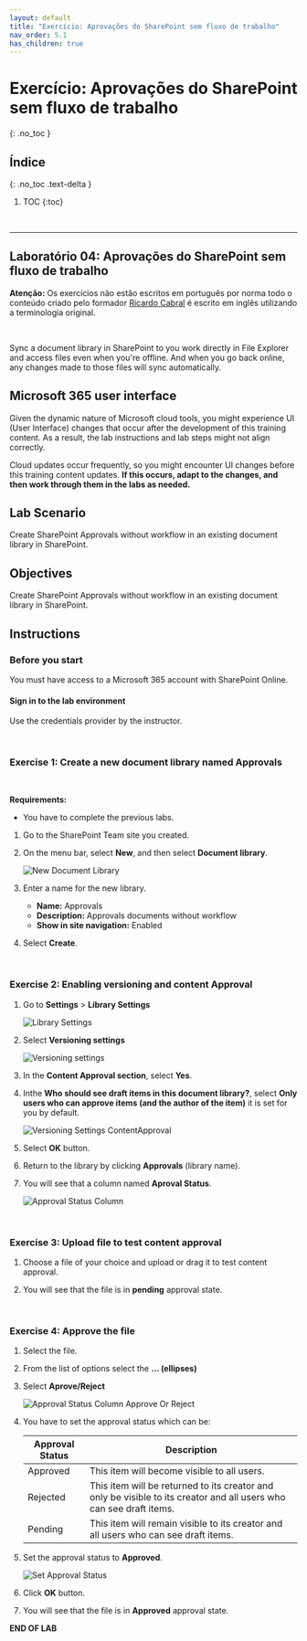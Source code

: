 ```yaml
---
layout: default
title: "Exercício: Aprovações do SharePoint sem fluxo de trabalho"
nav_order: 5.1
has_children: true
---
```


# Exercício: Aprovações do SharePoint sem fluxo de trabalho
{: .no_toc }


## Índice
{: .no_toc .text-delta }

1. TOC
{:toc}

<br/>

---

## Laboratório 04: Aprovações do SharePoint sem fluxo de trabalho

**Atenção:** Os exercícios não estão escritos em português por norma todo o conteúdo criado pelo formador [Ricardo Cabral](https://www.rramoscabral.com/) é escrito em inglês utilizando a terminologia original.

<br/>


Sync a document library in SharePoint to you work directly in File Explorer and access files even when you're offline. And when you go back online, any changes made to those files will sync automatically.

## Microsoft 365 user interface

Given the dynamic nature of Microsoft cloud tools, you might experience UI (User Interface) changes that occur after the development of this training content. As a result, the lab instructions and lab steps might not align correctly.

Cloud updates occur frequently, so you might encounter UI changes before this training content updates. **If this occurs, adapt to the changes, and then work through them in the labs as needed.**


## Lab Scenario 

Create SharePoint Approvals without workflow in an existing document library in SharePoint.


## Objectives

Create SharePoint Approvals without workflow in an existing document library in SharePoint.

## Instructions

### Before you start

You must have access to a Microsoft 365 account with SharePoint Online.

#### Sign in to the lab environment

Use the credentials provider by the instructor.

<br/>


### Exercise 1: Create a new document library named **Approvals**

<br/>

**Requirements:** 
 - You have to complete the previous labs.


1. Go to the SharePoint Team site you created.

1. On the menu bar, select **New**, and then select **Document library**.

    ![New Document Library](https://www.rramoscabral.com/training/assets/MSSharePoint/NewDocumentLibrary.png)

1. Enter a name for the new library.
    - **Name:** Approvals
    - **Description:** Approvals documents without workflow
    - **Show in site navigation:** Enabled

1. Select **Create**.

<br/>

### Exercise 2: Enabling versioning and content Approval

1. Go to **Settings** > **Library Settings** 

    ![Library Settings](https://www.rramoscabral.com/training/assets/MSSharePoint/LibrarySettings.png)

1. Select **Versioning settings**

    ![Versioning settings](https://www.rramoscabral.com/training/assets/MSSharePoint/LibrarySettingsVersioningSettings.png)


1. In the **Content Approval section**, select **Yes**.

1. Inthe **Who should see draft items in this document library?**, select **Only users who can approve items (and the author of the item)** it is set for you by default.

    ![Versioning Settings ContentApproval](https://www.rramoscabral.com/training/assets/MSSharePoint/VersioningSettingsContentApproval.png)

1. Select **OK** button.

1. Return to the library by clicking **Approvals** (library name).

1. You will see that a column named **Aproval Status**.

    ![Approval Status Column](https://www.rramoscabral.com/training/assets/MSSharePoint/ApprovalStatusColumn.png)


<br/>


### Exercise 3: Upload file to test content approval


1. Choose a file of your choice and upload or drag it to test content approval.

1. You will see that the file is in **pending** approval state.

<br/>


### Exercise 4: Approve the file

1. Select the file.
1. From the list of options select the **... (ellipses)**
1. Select **Aprove/Reject**
    
    ![Approval Status Column Approve Or Reject](https://www.rramoscabral.com/training/assets/MSSharePoint/ApprovalStatusColumnApproveOrReject.png)

1. You have to set the approval status which can be:

    | Approval Status | Description |
    | --- | --- |
    | Approved | This item will become visible to all users.|
    | Rejected | This item will be returned to its creator and only be visible to its creator and all users who can see draft items. |
    | Pending | This item will remain visible to its creator and all users who can see draft items. |


1. Set the approval status to **Approved**.


    ![Set Approval Status](https://www.rramoscabral.com/training/assets/MSSharePoint/SetApprovalStatus.png)

1. Click **OK** button.

1. You will see that the file is in **Approved** approval state.

**END OF LAB**

